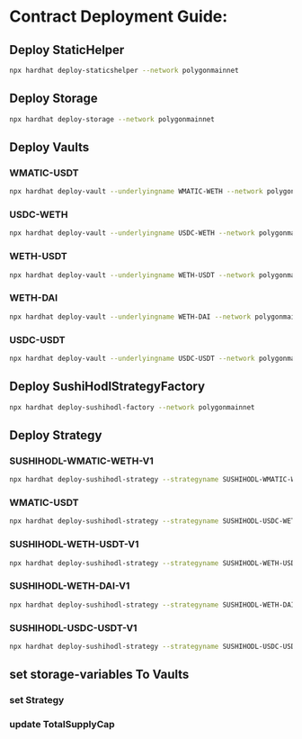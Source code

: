 # Contract Deployment Guide:

## Deploy StaticHelper

```sh
npx hardhat deploy-staticshelper --network polygonmainnet
```

## Deploy Storage

```sh
npx hardhat deploy-storage --network polygonmainnet
```

## Deploy Vaults

### WMATIC-USDT

```sh
npx hardhat deploy-vault --underlyingname WMATIC-WETH --network polygonmainnet
```

### USDC-WETH

```sh
npx hardhat deploy-vault --underlyingname USDC-WETH --network polygonmainnet
```

### WETH-USDT

```sh
npx hardhat deploy-vault --underlyingname WETH-USDT --network polygonmainnet
```

### WETH-DAI

```sh
npx hardhat deploy-vault --underlyingname WETH-DAI --network polygonmainnet
```

### USDC-USDT

```sh
npx hardhat deploy-vault --underlyingname USDC-USDT --network polygonmainnet
```

## Deploy SushiHodlStrategyFactory

```sh
npx hardhat deploy-sushihodl-factory --network polygonmainnet
```

## Deploy Strategy

### SUSHIHODL-WMATIC-WETH-V1

```sh
npx hardhat deploy-sushihodl-strategy --strategyname SUSHIHODL-WMATIC-WETH-V1 --network polygonmainnet
```

### WMATIC-USDT

```sh
npx hardhat deploy-sushihodl-strategy --strategyname SUSHIHODL-USDC-WETH-V1 --network polygonmainnet
```

### SUSHIHODL-WETH-USDT-V1

```sh
npx hardhat deploy-sushihodl-strategy --strategyname SUSHIHODL-WETH-USDT-V1 --network polygonmainnet
```

### SUSHIHODL-WETH-DAI-V1

```sh
npx hardhat deploy-sushihodl-strategy --strategyname SUSHIHODL-WETH-DAI-V1 --network polygonmainnet
```

### SUSHIHODL-USDC-USDT-V1

```sh
npx hardhat deploy-sushihodl-strategy --strategyname SUSHIHODL-USDC-USDT-V1 --network polygonmainnet
```


## set storage-variables To Vaults

### set Strategy


### update TotalSupplyCap





